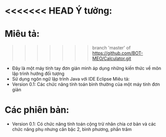 <<<<<<< HEAD
Ý tưởng:
=======
<h1>Miêu tả: </h1>

>>>>>>> branch 'master' of https://github.com/BOT-MEO/Calculator.git
- Đây là một máy tính tay đơn giản mình áp dụng những kiến thức về môn lập trình hướng đối tượng 
- Sử dụng ngôn ngữ lập trình Java với IDE Eclipse
Miêu tả:
- Version 0.1: Các chức năng tính toán bình thường của một máy tính đơn giản

<h1>Các phiên bản: </h1>

- Version 0.1: Có chức năng tính toán cộng trừ nhân chia cơ bản và các chức năng phụ nhưng căn bậc 2, bình phương, phần trăm

